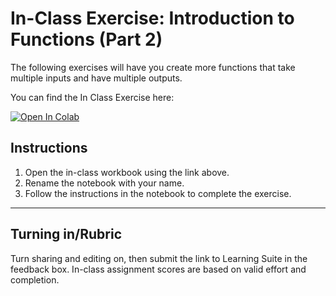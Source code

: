 # In-Class Exercise: Introduction to Functions (Part 2)

The following exercises will have you create more functions that take multiple inputs and have multiple outputs.
 
You can find the In Class Exercise here:

<a href="https://colab.research.google.com/github/byu-cce270/content/blob/main/docs/unit2/04_functions_intro/functions_in_class.ipynb" target="_blank"><img src="https://colab.research.google.com/assets/colab-badge.svg" alt="Open In Colab"/></a>


## Instructions
1. Open the in-class workbook using the link above.
2. Rename the notebook with your name.
3. Follow the instructions in the notebook to complete the exercise.


---

## Turning in/Rubric
Turn sharing and editing on, then submit the link to Learning Suite in the feedback box. In-class assignment scores are based on valid effort and completion.
